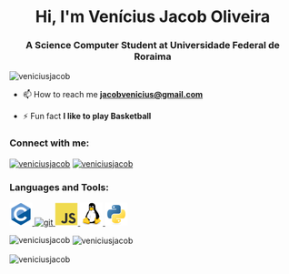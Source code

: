 <h1 align="center">Hi, I'm Venícius Jacob Oliveira</h1>
<h3 align="center">A Science Computer Student at Universidade Federal de Roraima</h3>

<p align="left"> <img src="https://komarev.com/ghpvc/?username=veniciusjacob&label=Profile%20views&color=0e21b4&style=flat" alt="veniciusjacob" /> </p>

- 📫 How to reach me **jacobvenicius@gmail.com**

- ⚡ Fun fact **I like to play Basketball**

<h3 align="left">Connect with me:</h3>
<p align="left">
<a href="https://linkedin.com/in/veniciusjacob" target="blank"><img align="center" src="https://raw.githubusercontent.com/rahuldkjain/github-profile-readme-generator/master/src/images/icons/Social/linked-in-alt.svg" alt="veniciusjacob" height="30" width="40" /></a>
<a href="https://instagram.com/veniciusjacob" target="blank"><img align="center" src="https://raw.githubusercontent.com/rahuldkjain/github-profile-readme-generator/master/src/images/icons/Social/instagram.svg" alt="veniciusjacob" height="30" width="40" /></a>
</p>

<h3 align="left">Languages and Tools:</h3>
<p align="left"> <a href="https://www.cprogramming.com/" target="_blank" rel="noreferrer"> <img src="https://raw.githubusercontent.com/devicons/devicon/master/icons/c/c-original.svg" alt="c" width="40" height="40"/> </a> <a href="https://git-scm.com/" target="_blank" rel="noreferrer"> <img src="https://www.vectorlogo.zone/logos/git-scm/git-scm-icon.svg" alt="git" width="40" height="40"/> </a> <a href="https://developer.mozilla.org/en-US/docs/Web/JavaScript" target="_blank" rel="noreferrer"> <img src="https://raw.githubusercontent.com/devicons/devicon/master/icons/javascript/javascript-original.svg" alt="javascript" width="40" height="40"/> </a> <a href="https://www.linux.org/" target="_blank" rel="noreferrer"> <img src="https://raw.githubusercontent.com/devicons/devicon/master/icons/linux/linux-original.svg" alt="linux" width="40" height="40"/> </a> <a href="https://www.python.org" target="_blank" rel="noreferrer"> <img src="https://raw.githubusercontent.com/devicons/devicon/master/icons/python/python-original.svg" alt="python" width="40" height="40"/> </a> </p>

<p><img align="left" src="https://github-readme-stats.vercel.app/api/top-langs?username=veniciusjacob&show_icons=true&theme=dark&bg_color=000000&locale=en&layout=compact" alt="veniciusjacob" /></p>

<p>&nbsp;<img align="center" src="https://github-readme-stats.vercel.app/api?username=veniciusjacob&show_icons=true&bg_color=000000&locale=en" alt="veniciusjacob" /></p>

<p><img align="center" src="https://github-readme-streak-stats.herokuapp.com/?user=veniciusjacob&theme=dark" alt="veniciusjacob" /></p>
